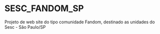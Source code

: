 # SESC_FANDOM_SP
Projeto de web site do tipo comunidade Fandom, destinado as unidades do Sesc - São Paulo/SP
